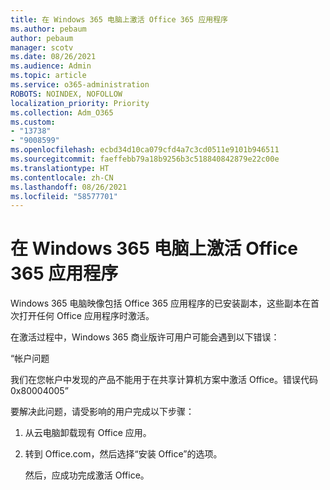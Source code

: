 ```yaml
---
title: 在 Windows 365 电脑上激活 Office 365 应用程序
ms.author: pebaum
author: pebaum
manager: scotv
ms.date: 08/26/2021
ms.audience: Admin
ms.topic: article
ms.service: o365-administration
ROBOTS: NOINDEX, NOFOLLOW
localization_priority: Priority
ms.collection: Adm_O365
ms.custom:
- "13738"
- "9008599"
ms.openlocfilehash: ecbd34d10ca079cfd4a7c3cd0511e9101b946511
ms.sourcegitcommit: faeffebb79a18b9256b3c518840842879e22c00e
ms.translationtype: HT
ms.contentlocale: zh-CN
ms.lasthandoff: 08/26/2021
ms.locfileid: "58577701"
---
```

# <a name="activating-office-365-applications-on-windows-365-pcs"></a>在 Windows 365 电脑上激活 Office 365 应用程序

Windows 365 电脑映像包括 Office 365 应用程序的已安装副本，这些副本在首次打开任何 Office 应用程序时激活。

在激活过程中，Windows 365 商业版许可用户可能会遇到以下错误：

“帐户问题

我们在您帐户中发现的产品不能用于在共享计算机方案中激活 Office。错误代码 0x80004005”

要解决此问题，请受影响的用户完成以下步骤： 

1. 从云电脑卸载现有 Office 应用。
1. 转到 Office.com，然后选择“安装 Office”的选项。

    然后，应成功完成激活 Office。
